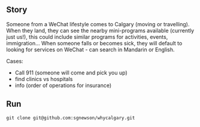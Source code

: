 ## Story
Someone from a WeChat lifestyle comes to Calgary (moving or travelling). When they land, they can see the nearby mini-programs available (currently just us!), this could include similar programs for activities, events, immigration...
When someone falls or becomes sick, they will default to looking for services on WeChat - can search in Mandarin or English.


Cases: 
- Call 911 (someone will come and pick you up)
- find clinics vs hospitals 
- info (order of operations for insurance)

## Run
```
git clone git@github.com:sgnewson/whycalgary.git
```
